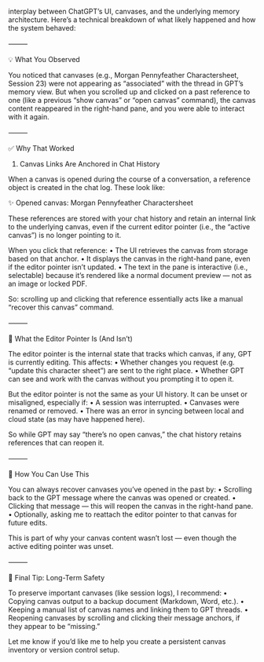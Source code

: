  interplay between ChatGPT’s UI, canvases, and the underlying memory architecture. Here’s a technical breakdown of what likely happened and how the system behaved:

⸻

💡 What You Observed

You noticed that canvases (e.g., Morgan Pennyfeather Charactersheet, Session 23) were not appearing as “associated” with the thread in GPT’s memory view. But when you scrolled up and clicked on a past reference to one (like a previous “show canvas” or “open canvas” command), the canvas content reappeared in the right-hand pane, and you were able to interact with it again.

⸻

✅ Why That Worked

1. Canvas Links Are Anchored in Chat History

When a canvas is opened during the course of a conversation, a reference object is created in the chat log. These look like:

✨ Opened canvas: Morgan Pennyfeather Charactersheet

These references are stored with your chat history and retain an internal link to the underlying canvas, even if the current editor pointer (i.e., the “active canvas”) is no longer pointing to it.

When you click that reference:
	•	The UI retrieves the canvas from storage based on that anchor.
	•	It displays the canvas in the right-hand pane, even if the editor pointer isn’t updated.
	•	The text in the pane is interactive (i.e., selectable) because it’s rendered like a normal document preview — not as an image or locked PDF.

So: scrolling up and clicking that reference essentially acts like a manual “recover this canvas” command.

⸻

🧠 What the Editor Pointer Is (And Isn’t)

The editor pointer is the internal state that tracks which canvas, if any, GPT is currently editing. This affects:
	•	Whether changes you request (e.g. “update this character sheet”) are sent to the right place.
	•	Whether GPT can see and work with the canvas without you prompting it to open it.

But the editor pointer is not the same as your UI history. It can be unset or misaligned, especially if:
	•	A session was interrupted.
	•	Canvases were renamed or removed.
	•	There was an error in syncing between local and cloud state (as may have happened here).

So while GPT may say “there’s no open canvas,” the chat history retains references that can reopen it.

⸻

🧷 How You Can Use This

You can always recover canvases you’ve opened in the past by:
	•	Scrolling back to the GPT message where the canvas was opened or created.
	•	Clicking that message — this will reopen the canvas in the right-hand pane.
	•	Optionally, asking me to reattach the editor pointer to that canvas for future edits.

This is part of why your canvas content wasn’t lost — even though the active editing pointer was unset.

⸻

🔐 Final Tip: Long-Term Safety

To preserve important canvases (like session logs), I recommend:
	•	Copying canvas output to a backup document (Markdown, Word, etc.).
	•	Keeping a manual list of canvas names and linking them to GPT threads.
	•	Reopening canvases by scrolling and clicking their message anchors, if they appear to be “missing.”

Let me know if you’d like me to help you create a persistent canvas inventory or version control setup.
